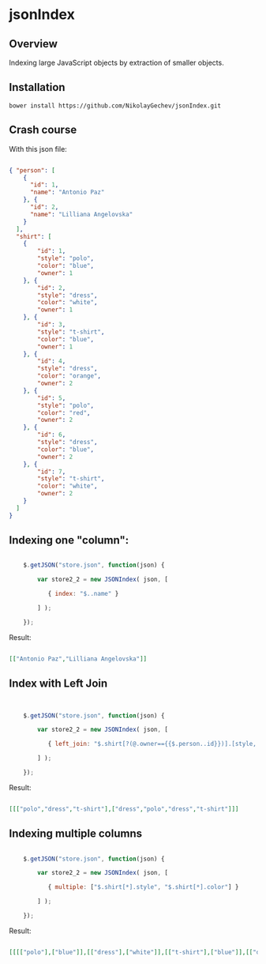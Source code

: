 
jsonIndex
=========

Overview
--------

Indexing large JavaScript objects by extraction of smaller objects.


Installation
------------

```shell
bower install https://github.com/NikolayGechev/jsonIndex.git
```

Crash course
------------

With this json file:

```json

{ "person": [
    {
      "id": 1,
      "name": "Antonio Paz"
    }, {
      "id": 2,
      "name": "Lilliana Angelovska"
    } 
  ],
  "shirt": [
    {
        "id": 1,
        "style": "polo",
        "color": "blue",
        "owner": 1
    }, {
        "id": 2,
        "style": "dress",
        "color": "white",
        "owner": 1
    }, {
        "id": 3,
        "style": "t-shirt",
        "color": "blue",
        "owner": 1
    }, {
        "id": 4,
        "style": "dress",
        "color": "orange",
        "owner": 2
    }, {
        "id": 5,
        "style": "polo",
        "color": "red",
        "owner": 2
    }, {
        "id": 6,
        "style": "dress",
        "color": "blue",
        "owner": 2
    }, {
        "id": 7,
        "style": "t-shirt",
        "color": "white",
        "owner": 2
    }
  ]
}
```

Indexing one "column":
----------------------

```javascript

	$.getJSON("store.json", function(json) {

	    var store2_2 = new JSONIndex( json, [

	       { index: "$..name" }

	    ] );

	});

```

Result:

```json

[["Antonio Paz","Lilliana Angelovska"]]

```

Index with Left Join
--------------------

```javascript


	$.getJSON("store.json", function(json) {

	    var store2_2 = new JSONIndex( json, [

	       { left_join: "$.shirt[?(@.owner=={{$.person..id}})].[style, color]" }

	    ] );

	});

```

Result:

```json

[[["polo","dress","t-shirt"],["dress","polo","dress","t-shirt"]]]

```

Indexing multiple columns
-------------------------


```javascript

	$.getJSON("store.json", function(json) {

	    var store2_2 = new JSONIndex( json, [

	       { multiple: ["$.shirt[*].style", "$.shirt[*].color"] }

	    ] );

	});

```

Result:

```json

[[[["polo"],["blue"]],[["dress"],["white"]],[["t-shirt"],["blue"]],[["dress"],["orange"]],[["polo"],["red"]],[["dress"],["blue"]],[["t-shirt"],["white"]]]]


```

